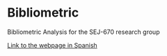 # Bibliometric
Bibliometric Analysis for the SEJ-670 research group

[Link to the webpage in Spanish](https://jrcarob.github.io/bibliometric/bibliometrix_Report.html)
